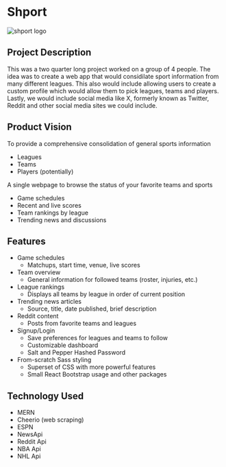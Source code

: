 # Shport
![shport logo]()

## Project Description
This was a two quarter long project worked on a group of 4 people. The idea was to create a web app that would considilate sport information 
from many different leagues. This also would include allowing users to create a custom profile which would allow them to pick leagues, teams and players. 
Lastly, we would include social media like X, formerly known as Twitter, Reddit and other social media sites we could include.

## Product Vision
To provide a comprehensive consolidation of general sports information
- Leagues
- Teams
- Players (potentially)

A single webpage to browse the status of your favorite teams and sports
- Game schedules
- Recent and live scores
- Team rankings by league
- Trending news and discussions

## Features
- Game schedules
  - Matchups, start time, venue, live scores
- Team overview
  - General information for followed teams (roster, injuries, etc.)
- League rankings
  - Displays all teams by league in order of current position
- Trending news articles
  - Source, title, date published, brief description
- Reddit content
  - Posts from favorite teams and leagues
- Signup/Login
    - Save preferences for leagues and teams to follow
    - Customizable dashboard
    - Salt and Pepper Hashed Password
- From-scratch Sass styling
    - Superset of CSS with more powerful features
    - Small React Bootstrap usage and other packages

## Technology Used 
- MERN
- Cheerio (web scraping)
- ESPN
- NewsApi
- Reddit Api
- NBA Api
- NHL Api
